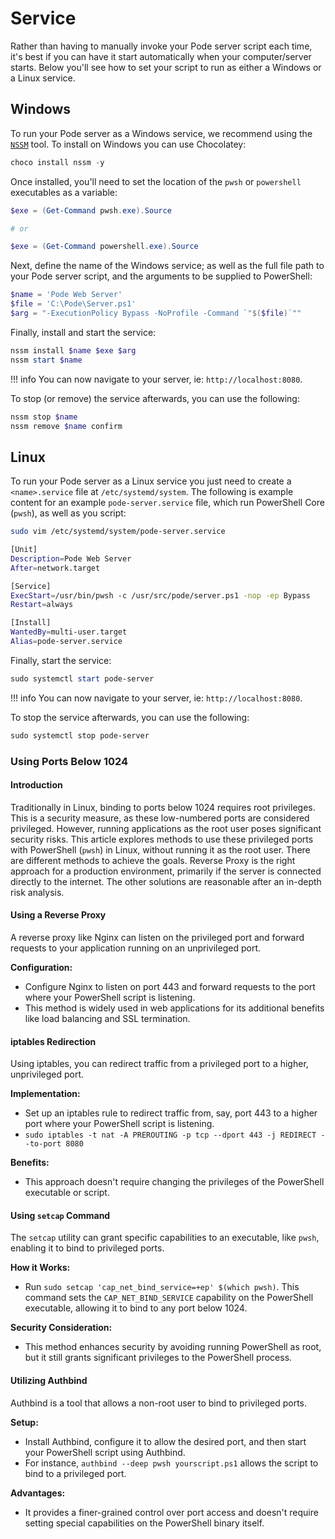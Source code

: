 # Service

Rather than having to manually invoke your Pode server script each time, it's best if you can have it start automatically when your computer/server starts. Below you'll see how to set your script to run as either a Windows or a Linux service.

## Windows

To run your Pode server as a Windows service, we recommend using the [`NSSM`](https://nssm.cc) tool. To install on Windows you can use Chocolatey:

```powershell
choco install nssm -y
```

Once installed, you'll need to set the location of the `pwsh` or `powershell` executables as a variable:

```powershell
$exe = (Get-Command pwsh.exe).Source

# or

$exe = (Get-Command powershell.exe).Source
```

Next, define the name of the Windows service; as well as the full file path to your Pode server script, and the arguments to be supplied to PowerShell:

```powershell
$name = 'Pode Web Server'
$file = 'C:\Pode\Server.ps1'
$arg = "-ExecutionPolicy Bypass -NoProfile -Command `"$($file)`""
```

Finally, install and start the service:

```powershell
nssm install $name $exe $arg
nssm start $name
```

!!! info
    You can now navigate to your server, ie: `http://localhost:8080`.

To stop (or remove) the service afterwards, you can use the following:

```powershell
nssm stop $name
nssm remove $name confirm
```

## Linux

To run your Pode server as a Linux service you just need to create a `<name>.service` file at `/etc/systemd/system`. The following is example content for an example `pode-server.service` file, which run PowerShell Core (`pwsh`), as well as you script:

```bash
sudo vim /etc/systemd/system/pode-server.service
```

```bash
[Unit]
Description=Pode Web Server
After=network.target

[Service]
ExecStart=/usr/bin/pwsh -c /usr/src/pode/server.ps1 -nop -ep Bypass
Restart=always

[Install]
WantedBy=multi-user.target
Alias=pode-server.service
```

Finally, start the service:

```powershell
sudo systemctl start pode-server
```

!!! info
    You can now navigate to your server, ie: `http://localhost:8080`.

To stop the service afterwards, you can use the following:

```powershell
sudo systemctl stop pode-server
```
### Using Ports Below 1024

#### Introduction

Traditionally in Linux, binding to ports below 1024 requires root privileges. This is a security measure, as these low-numbered ports are considered privileged. However, running applications as the root user poses significant security risks. This article explores methods to use these privileged ports with PowerShell (`pwsh`) in Linux, without running it as the root user.
There are different methods to achieve the goals.
Reverse Proxy is the right approach for a production environment, primarily if the server is connected directly to the internet.
The other solutions are reasonable after an in-depth risk analysis.

#### Using a Reverse Proxy

A reverse proxy like Nginx can listen on the privileged port and forward requests to your application running on an unprivileged port.

**Configuration:**
* Configure Nginx to listen on port 443 and forward requests to the port where your PowerShell script is listening.
* This method is widely used in web applications for its additional benefits like load balancing and SSL termination.

#### iptables Redirection

Using iptables, you can redirect traffic from a privileged port to a higher, unprivileged port.

**Implementation:**
  * Set up an iptables rule to redirect traffic from, say, port 443 to a higher port where your PowerShell script is listening.
  * `sudo iptables -t nat -A PREROUTING -p tcp --dport 443 -j REDIRECT --to-port 8080`

**Benefits:**
  * This approach doesn't require changing the privileges of the PowerShell executable or script.

#### Using `setcap` Command

The `setcap` utility can grant specific capabilities to an executable, like `pwsh`, enabling it to bind to privileged ports.

**How it Works:**
  * Run `sudo setcap 'cap_net_bind_service=+ep' $(which pwsh)`. This command sets the `CAP_NET_BIND_SERVICE` capability on the PowerShell executable, allowing it to bind to any port below 1024.

**Security Consideration:**
  * This method enhances security by avoiding running PowerShell as root, but it still grants significant privileges to the PowerShell process.

#### Utilizing Authbind

Authbind is a tool that allows a non-root user to bind to privileged ports.

**Setup:**
  * Install Authbind, configure it to allow the desired port, and then start your PowerShell script using Authbind.
  * For instance, `authbind --deep pwsh yourscript.ps1` allows the script to bind to a privileged port.

**Advantages:**
  * It provides a finer-grained control over port access and doesn't require setting special capabilities on the PowerShell binary itself.


